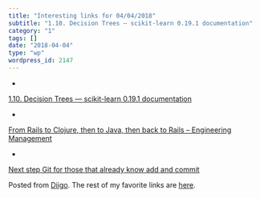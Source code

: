 ```yaml
---
title: "Interesting links for 04/04/2018"
subtitle: "1.10. Decision Trees — scikit-learn 0.19.1 documentation"
category: "1"
tags: []
date: "2018-04-04"
type: "wp"
wordpress_id: 2147
---
```

- 
[1.10. Decision Trees — scikit-learn 0.19.1 documentation](http://scikit-learn.org/stable/modules/tree.html)

- 
[From Rails to Clojure, then to Java, then back to Rails – Engineering Management](https://engineering-management.space/post/from-rails-to-clojure-to-java-to-rails/)

- 
[Next step Git for those that already know add and commit](https://dev.to/t4rzsan/next-step-git-for-those-that-already-know-add-and-commit-55ac)

Posted from [Diigo](https://www.diigo.com). The rest of my favorite links are [here](https://www.diigo.com/user/pitosalas).